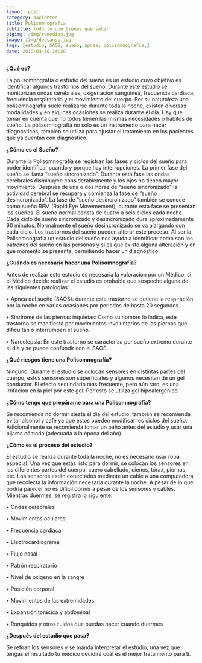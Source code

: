 ```yaml
---
layout: post
category: pacientes
title: Polisomnografía 
subtitle: todo lo que tienes que saber
bigimg: /img/remedios.jpg
image: /img/descanso.jpg
tags: [estudio, SAOS, sueño, apnea, polisomnografía,]
date: 2018-03-10 14:28
---
```


**¿Qué es?**

La polisomnografía o estudio del sueño es un estudio cuyo objetivo es identificar algunos trastornos del sueño. Durante este estudio se monitorizan ondas cerebrales, oxigenación sanguínea, frecuencia cardiaca, frecuencia respiratoria y el movimiento del cuerpo.
Por su naturaleza una polisomnografía suele realizarse durante toda la noche, existen diversas modalidades y en algunas ocasiones se realiza durante el día. Hay que tomar en cuenta que no todos tienen las mismas necesidades o hábitos de sueño.
La polisomnografía no solo es un instrumento para hacer diagnósticos, también se utiliza para ajustar el tratamiento en los pacientes que ya cuentan con diagnóstico.

**¿Cómo es el Sueño?**

Durante la Polisomnografía se registran las fases y ciclos del sueño para poder identificar cuando y porque hay interrupciones.
La primer fase del sueño se llama “sueño sincronizado”. Durante esta fase las ondas cerebrales disminuyen considerablemente y los ojos no tienen mayor movimiento. Después de una o dos horas de “sueño sincronizado” la actividad cerebral se recupera y comienza la fase de “sueño desincronizado”. La fase de “sueño desincronizado” también se conoce como sueño REM (Rapid Eye Movemement), durante esta fase se presentan los sueños. 
El sueño normal consta de cuatro a seis ciclos cada noche. Cada ciclo de sueño sincronizado y desincronizado dura aproximadamente 90 minutos. Normalmente el sueño desincronizado se va alargando con cada ciclo. Los trastornos del sueño pueden alterar este proceso.
Al ser la Polisomnografía un estudio del sueño nos ayuda a identificar como son los patrones del sueño en las personas y si es que existe alguna alteración y en qué momento se presenta, permitiendo hacer un diagnóstico.

**¿Cuándo es necesario hacer una Polisomnografía?**

Antes de realizar este estudio es necesaria la valoración por un Médico, si el Médico decide realizar el estudio es probable que sospeche alguna de las siguientes patologías:

•	Apnea del sueño (SAOS): durante este trastorno se detiene la respiración por la noche en varias ocasiones por periodos de hasta 20 segundos.

•	Síndrome de las piernas inquietas: Como su nombre lo indica, este trastorno se manifiesta por movimientos involuntarios de las piernas que dificultan o interrumpen el sueño.

•	 Narcolepsia: En este trastorno se caracteriza por sueño extremo durante el día y se puede confundir con el SAOS.


**¿Qué riesgos tiene una Polisomnografía?**

Ninguno, Durante el estudio se colocan sensores en distintas partes del cuerpo, estos sensores son superficiales y algunos necesitan de un gel conductor. El efecto secundario más frecuente, pero aún raro, es una irritación en la piel por este gel. Por esto se utiliza gel hipoalergénico.

**¿Cómo tengo que prepárame para una Polisomnografía?**

Se recomienda no dormir siesta el día del estudio, también se recomienda evitar alcohol y café ya que estos pueden modificar los ciclos del sueño. Adicionalmente se recomienda tomar un baño antes del estudio y usar una pijama cómoda (adecuada a la época del año).

**¿Cómo es el proceso del estudio?**

El estudio se realiza durante toda la noche, no es necesario usar ropa especial.
Una vez que estás listo para dormir, se colocan los sensores en las diferentes partes del cuerpo, cuero cabelludo, cienes, tórax, piernas, etc. Los sensores están conectados mediante un cable a una computadora que recolecta la información necesaria durante la noche. A pesar de lo que podría parecer no es difícil dormir a pesar de los sensores y cables.
Mientras duermes, se registra lo siguiente:

•	Ondas cerebrales

•	Movimientos oculares

•	Frecuencia cardíaca

•	Electrocardiograma

•	Flujo nasal

•	Patrón respiratorio

•	Nivel de oxígeno en la sangre

•	Posición corporal

•	Movimientos de las extremidades

•	Expansión torácica y abdominal

•	Ronquidos y otros ruidos que puedas hacer cuando duermes

**¿Después del estudio que pasa?**

Se retiran los sensores y se manda interpretar el estudio, una vez que tengas el resultado tu médico decidirá cuál es el mejor tratamiento para ti.
